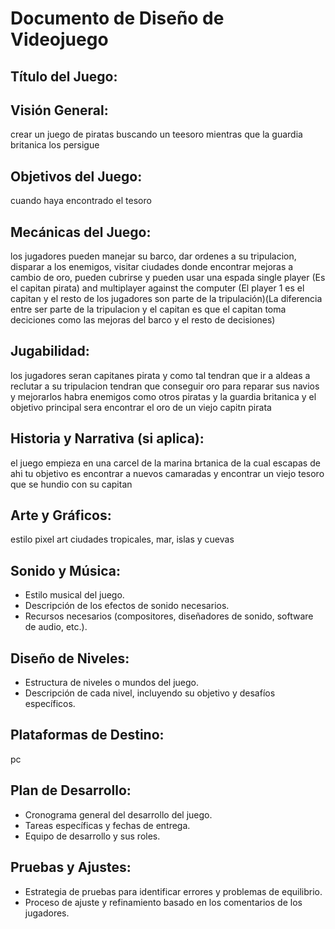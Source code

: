 # Documento de Diseño de Videojuego

## Título del Juego: 
<!-- [AGREGAR UN TÍTULO] -->


## Visión General: 
crear un juego de piratas buscando un teesoro mientras que la guardia britanica los persigue

<!-- DESCRIBIR AL PERSONA PRINCIPAL: CAPITÁN-->
<!-- DESCRIBIR A LOS PERSONAJES/ELEMENTOS SECUNDARIOS: TRIPULACIÓN -->
<!-- ¿EN QUÉ ESCENARIO SE DESARROLLA EL JUEGO? -->
<!-- HACER UN BOCETO DE LOS ELEMENTOS DEL ESCENARIO -->

## Objetivos del Juego:
cuando haya encontrado el tesoro
<!-- ¿EN DÓNDE SE ESCONDE EL TESORO Y QUÉ ES EL TESORO? -->

## Mecánicas del Juego:
los jugadores pueden manejar su barco, dar ordenes a su tripulacion, disparar a los enemigos, visitar ciudades donde encontrar mejoras a cambio de oro, pueden cubrirse y pueden usar una espada single player (Es el capitan pirata) and multiplayer against the computer (El player 1 es el capitan y el resto de los jugadores son parte de la tripulación)(La diferencia entre ser parte de la tripulacion y el capitan es que el capitan toma deciciones como las mejoras del barco y el resto de decisiones)

<!-- DESCRIBIR QUIÉNES SON LOS ENEMIGOS Y QUÉ HACEN PARA COMPLICAR LA MISIÓN DE ENCONTRAR EL TESORO -->
<!-- ELEGIR 2 CIUDADES PARA INICIAR A CREAR LOS ESCENARIOS -->
<!-- BOCETAR CÓMO ES EL BARCO Y LOS CAMINOS QUE SE PUEDEN NAVEGAR -->
<!-- BUSCAR IMÁGENES EN INTERNET PARA TENER REFERENCIAS -->

## Jugabilidad:
los jugadores seran capitanes pirata y como tal tendran que ir a aldeas a reclutar a su tripulacion tendran que conseguir oro para reparar sus navios y mejorarlos habra enemigos como otros piratas y la guardia britanica y el objetivo principal sera encontrar el oro de un viejo capitn pirata
<!-- DESCRIBIR UNA DINÁMICA DE JUEGO INICIAL: ¿CUÁL ES LA PRIMER MISIÓN? ¿CUÁL ES LA PRIMERA RECOMPENSA? ¿CUÁLES CON LOS OBSTÁCULOS QUE SE VA A ENCONTRAR EL PERSONA PRINCIPAL? ¿CÓMO ES LA RUTA QUE SIGUE? -->
<!-- DIBUJAR UN BOCETO CON LOS ELEMENTOS PRINCIPALES Y CÓMO INTERACTUAN -->

## Historia y Narrativa (si aplica):
el juego empieza en una carcel de la marina brtanica de la cual escapas de ahi tu objetivo es encontrar a nuevos camaradas y encontrar un viejo tesoro que se hundio con su capitan 

## Arte y Gráficos:
estilo pixel art ciudades tropicales, mar, islas y cuevas
<!-- ** Buscar assets de este estilo para usarlos en el prototipo -->

## Sonido y Música:
- Estilo musical del juego.
- Descripción de los efectos de sonido necesarios.
- Recursos necesarios (compositores, diseñadores de sonido, software de audio, etc.).

## Diseño de Niveles:
- Estructura de niveles o mundos del juego.
- Descripción de cada nivel, incluyendo su objetivo y desafíos específicos.

## Plataformas de Destino:
pc

## Plan de Desarrollo:
- Cronograma general del desarrollo del juego.
- Tareas específicas y fechas de entrega.
- Equipo de desarrollo y sus roles.

## Pruebas y Ajustes:
- Estrategia de pruebas para identificar errores y problemas de equilibrio.
- Proceso de ajuste y refinamiento basado en los comentarios de los jugadores.
